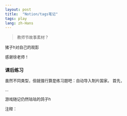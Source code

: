 ```yaml
---
layout: post
title:  "Notion/tags笔记"
tags: play
lang: zh-Hans
---
```

><font size=2>教师节故事素材？

猪子h对自己的观影



感谢徐老师！


### 课后练习

虽然不同类型，但就强行算是练习题吧：自动导入制片国家。
首先，

...

游戏随记仍然咕咕的鸽子h


注释：

[^1]:[ISO-8601相关规则](https://www.ionos.com/digitalguide/websites/web-development/iso-8601/)
[^2]:[dayjs.timezone](https://day.js.org/docs/zh-CN/timezone/timezone)
